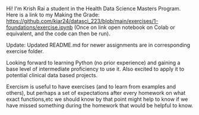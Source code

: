 Hi! I'm Krish Rai a student in the Health Data Science Masters Program. Here is a link to my Making the Grade: https://github.com/kiar24/datasci_223/blob/main/exercises/1-foundations/exercise.ipynb (Once on link open notebook on Colab or equivalent, and the code can then be run). 

Update: Updated README.md for newer assignments are in corresponding exercise folder.

Looking forward to learning Python (no prior experience) and gaining a base level of intermediate proficiency to use it. Also excited to apply it to potential clinical data based projects.

Exercism is useful to have exercises (and to learn from examples and others), 
but perhaps a set of expectations after every homework on what exact functions,etc we should know by that point might help to know if we have missed something during the homework that would be helpful to know.
